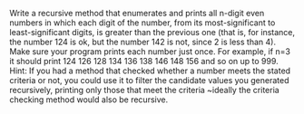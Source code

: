 Write a recursive method that enumerates and prints all n-digit even numbers in which
each digit of the number, from its most-significant to least-significant digits, is greater than
the previous one (that is, for instance, the number 124 is ok, but the number 142 is not,
since 2 is less than 4). Make sure your program prints each number just once. For example,
if n=3 it should print 124 126 128 134 136 138 146 148 156 and so on up to 999. Hint: If
you had a method that checked whether a number meets the stated criteria or not, you could
use it to filter the candidate values you generated recursively, printing only those that meet
the criteria ~ideally the criteria checking method would also be recursive.